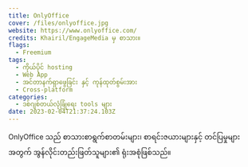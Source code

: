 ```yaml
---
title: OnlyOffice
cover: /files/onlyoffice.jpg
website: https://www.onlyoffice.com/
credits: Khairil/EngageMedia မှ စာသား။
flags:
  - Freemium
tags:
  - ကိုယ်ပိုင် hosting
  - Web App
  - အင်တာနက်ရှာဖွေခြင်း နှင့် ကုန်ထုတ်စွမ်းအား
  - Cross-platform
categories:
  - ဒစ်ဂျစ်တယ်လုံခြုံရေး tools များ
date: 2023-02-04T21:37:24.103Z
---
```

OnlyOffice သည် စာသားစာရွက်စာတမ်းများ၊ စာရင်းဇယားများနှင့် တင်ပြမှုများအတွက် အွန်လိုင်းတည်းဖြတ်သူများ၏ ရုံးအစုံဖြစ်သည်။